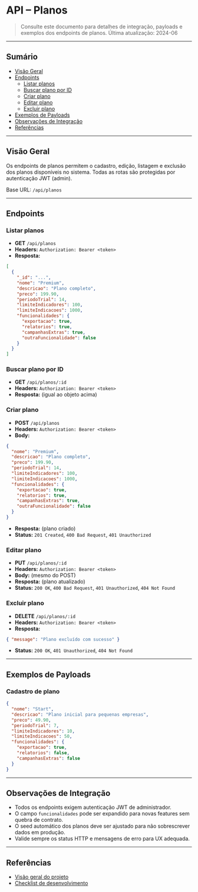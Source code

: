 # API – Planos

> Consulte este documento para detalhes de integração, payloads e exemplos dos endpoints de planos.
> Última atualização: 2024-06

---

## Sumário
- [Visão Geral](#visão-geral)
- [Endpoints](#endpoints)
  - [Listar planos](#listar-planos)
  - [Buscar plano por ID](#buscar-plano-por-id)
  - [Criar plano](#criar-plano)
  - [Editar plano](#editar-plano)
  - [Excluir plano](#excluir-plano)
- [Exemplos de Payloads](#exemplos-de-payloads)
- [Observações de Integração](#observações-de-integração)
- [Referências](#referências)

---

## Visão Geral
Os endpoints de planos permitem o cadastro, edição, listagem e exclusão dos planos disponíveis no sistema. Todas as rotas são protegidas por autenticação JWT (admin).

Base URL: `/api/planos`

---

## Endpoints

### Listar planos
- **GET** `/api/planos`
- **Headers:** `Authorization: Bearer <token>`
- **Resposta:**
```json
[
  {
    "_id": "...",
    "nome": "Premium",
    "descricao": "Plano completo",
    "preco": 199.90,
    "periodoTrial": 14,
    "limiteIndicadores": 100,
    "limiteIndicacoes": 1000,
    "funcionalidades": {
      "exportacao": true,
      "relatorios": true,
      "campanhasExtras": true,
      "outraFuncionalidade": false
    }
  }
]
```

### Buscar plano por ID
- **GET** `/api/planos/:id`
- **Headers:** `Authorization: Bearer <token>`
- **Resposta:** (igual ao objeto acima)

### Criar plano
- **POST** `/api/planos`
- **Headers:** `Authorization: Bearer <token>`
- **Body:**
```json
{
  "nome": "Premium",
  "descricao": "Plano completo",
  "preco": 199.90,
  "periodoTrial": 14,
  "limiteIndicadores": 100,
  "limiteIndicacoes": 1000,
  "funcionalidades": {
    "exportacao": true,
    "relatorios": true,
    "campanhasExtras": true,
    "outraFuncionalidade": false
  }
}
```
- **Resposta:** (plano criado)
- **Status:** `201 Created`, `400 Bad Request`, `401 Unauthorized`

### Editar plano
- **PUT** `/api/planos/:id`
- **Headers:** `Authorization: Bearer <token>`
- **Body:** (mesmo do POST)
- **Resposta:** (plano atualizado)
- **Status:** `200 OK`, `400 Bad Request`, `401 Unauthorized`, `404 Not Found`

### Excluir plano
- **DELETE** `/api/planos/:id`
- **Headers:** `Authorization: Bearer <token>`
- **Resposta:**
```json
{ "message": "Plano excluído com sucesso" }
```
- **Status:** `200 OK`, `401 Unauthorized`, `404 Not Found`

---

## Exemplos de Payloads

### Cadastro de plano
```json
{
  "nome": "Start",
  "descricao": "Plano inicial para pequenas empresas",
  "preco": 49.90,
  "periodoTrial": 7,
  "limiteIndicadores": 10,
  "limiteIndicacoes": 50,
  "funcionalidades": {
    "exportacao": true,
    "relatorios": false,
    "campanhasExtras": false
  }
}
```

---

## Observações de Integração
- Todos os endpoints exigem autenticação JWT de administrador.
- O campo `funcionalidades` pode ser expandido para novas features sem quebra de contrato.
- O seed automático dos planos deve ser ajustado para não sobrescrever dados em produção.
- Valide sempre os status HTTP e mensagens de erro para UX adequada.

---

## Referências
- [Visão geral do projeto](../promptify-project-overview.md)
- [Checklist de desenvolvimento](../dev-checklist.md) 